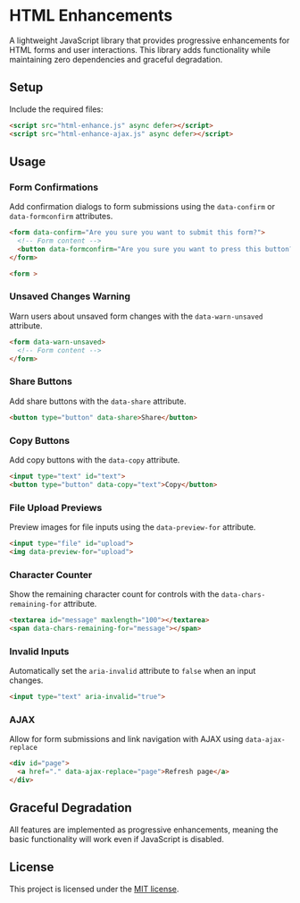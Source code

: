 # HTML Enhancements

A lightweight JavaScript library that provides progressive enhancements for HTML
forms and user interactions. This library adds functionality while maintaining
zero dependencies and graceful degradation.

## Setup

Include the required files:

```html
<script src="html-enhance.js" async defer></script>
<script src="html-enhance-ajax.js" async defer></script>
```

## Usage

### Form Confirmations

Add confirmation dialogs to form submissions using the `data-confirm` or
`data-formconfirm` attributes.

```html
<form data-confirm="Are you sure you want to submit this form?">
  <!-- Form content -->
  <button data-formconfirm="Are you sure you want to press this button?">
</form>
```

```html
<form >
```


### Unsaved Changes Warning

Warn users about unsaved form changes with the `data-warn-unsaved` attribute.

```html
<form data-warn-unsaved>
  <!-- Form content -->
</form>
```

### Share Buttons

Add share buttons with the `data-share` attribute.

```html
<button type="button" data-share>Share</button>
```

### Copy Buttons

Add copy buttons with the `data-copy` attribute.

```html
<input type="text" id="text">
<button type="button" data-copy="text">Copy</button>
```

### File Upload Previews

Preview images for file inputs using the `data-preview-for` attribute.

```html
<input type="file" id="upload">
<img data-preview-for="upload">
```

### Character Counter

Show the remaining character count for controls with the
`data-chars-remaining-for` attribute.

```html
<textarea id="message" maxlength="100"></textarea>
<span data-chars-remaining-for="message"></span>
```

### Invalid Inputs

Automatically set the `aria-invalid` attribute to `false` when an input changes.

```html
<input type="text" aria-invalid="true">
```

### AJAX

Allow for form submissions and link navigation with AJAX using
`data-ajax-replace`

```html
<div id="page">
  <a href="." data-ajax-replace="page">Refresh page</a>
</div>
```

## Graceful Degradation

All features are implemented as progressive enhancements, meaning the basic
functionality will work even if JavaScript is disabled.

## License

This project is licensed under the [MIT license](LICENSE).
